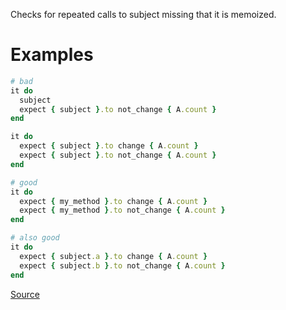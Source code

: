 
Checks for repeated calls to subject missing that it is memoized.

# Examples

```ruby
# bad
it do
  subject
  expect { subject }.to not_change { A.count }
end

it do
  expect { subject }.to change { A.count }
  expect { subject }.to not_change { A.count }
end

# good
it do
  expect { my_method }.to change { A.count }
  expect { my_method }.to not_change { A.count }
end

# also good
it do
  expect { subject.a }.to change { A.count }
  expect { subject.b }.to not_change { A.count }
end
```

[Source](http://www.rubydoc.info/gems/rubocop/RuboCop/Cop/RSpec/RepeatedSubjectCall)